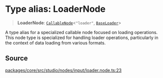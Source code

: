 # Type alias: LoaderNode

> **LoaderNode**: [`CallableNode`](../../../interfaces/CallableNode.md)\<`"loader"`, [`BaseLoader`](../../../../../events/input/load/docs/base/classes/BaseLoader.md)\>

A type alias for a specialized callable node focused on loading operations.
This node type is specialized for handling loader operations,
particularly in the context of data loading from various formats.

## Source

[packages/core/src/studio/nodes/input/loader.node.ts:23](https://github.com/VictorS67/encre/blob/42c3bddca4be2d23ad959c1c99381eefbf43789c/packages/core/src/studio/nodes/input/loader.node.ts#L23)
